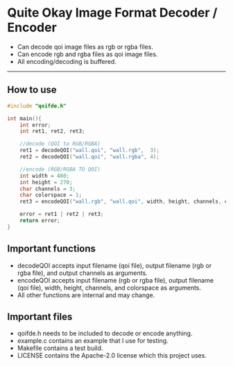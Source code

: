 # Quite Okay Image Format Decoder / Encoder
* Can decode qoi image files as rgb or rgba files.
* Can encode rgb and rgba files as qoi image files.
* All encoding/decoding is buffered.

---

## How to use
```c
#include "qoifde.h"

int main(){
    int error;
    int ret1, ret2, ret3;

    //decode (QOI to RGB/RGBA)
    ret1 = decodeQOI("wall.qoi", "wall.rgb",  3);
    ret2 = decodeQOI("wall.qoi", "wall.rgba", 4);

    //encode (RGB/RGBA TO QOI)
    int width = 480;
    int height = 270;
    char channels = 3;
    char colorspace = 1;
    ret3 = encodeQOI("wall.rgb", "wall.qoi", width, height, channels, colorspace);

    error = ret1 | ret2 | ret3;
    return error;
}
```

## Important functions
* decodeQOI accepts input filename (qoi file), output filename (rgb or rgba file), and output channels as arguments.
* encodeQOI accepts input filename (rgb or rgba file), output filename (qoi file), width, height, channels, and colorspace as arguments.
* All other functions are internal and may change.

## Important files
* qoifde.h needs to be included to decode or encode anything.
* example.c contains an example that I use for testing.
* Makefile contains a test build.
* LICENSE contains the Apache-2.0 license which this project uses.
